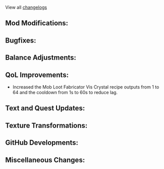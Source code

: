 
View all [changelogs](https://github.com/Divine-Journey-2/Divine-Journey-2/tree/main/changelog)

## Mod Modifications:



## Bugfixes:



## Balance Adjustments:



## QoL Improvements:

- Increased the Mob Loot Fabricator Vis Crystal recipe outputs from 1 to 64 and the cooldown from 1s to 60s to reduce lag.

## Text and Quest Updates:



## Texture Transformations:



## GitHub Developments:



## Miscellaneous Changes:

